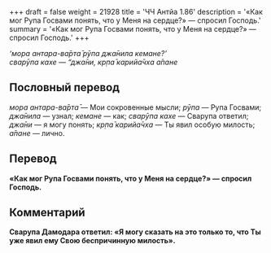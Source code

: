 +++
draft = false
weight = 21928
title = 'ЧЧ Антйа 1.86'
description = '«Как мог Рупа Госвами понять, что у Меня на сердце?» — спросил Господь.'
summary = '«Как мог Рупа Госвами понять, что у Меня на сердце?» — спросил Господь.'
+++

_‘мора антара-ва̄рта̄ рӯпа джа̄нила кемане?’  
сварӯпа кахе — “джа̄ни, кр̣па̄ карийа̄чха а̄пане_

## Пословный перевод

_мора_ _антара_\-_ва̄рта̄_ — Мои сокровенные мысли; _рӯпа_ — Рупа Госвами; _джа̄нила_ — узнал; _кемане_ — как; _сварӯпа_ _кахе_ — Сварупа ответил; _джа̄ни_ — я могу понять; _кр̣па̄_ _карийа̄чха_ — Ты явил особую милость; _а̄пане_ — лично.

## Перевод

**«Как мог Рупа Госвами понять, что у Меня на сердце?» — спросил Господь.**

## Комментарий

**Сварупа Дамодара ответил: «Я могу сказать на это только то, что Ты уже явил ему Свою беспричинную милость».**
